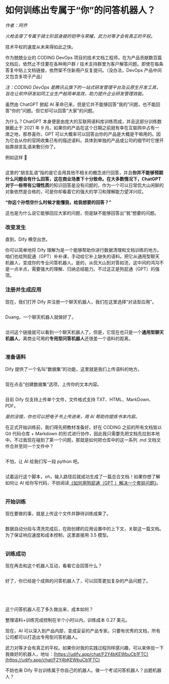 # 如何训练出专属于“你”的问答机器人？

_作者：阿乔_



_火枪击穿了专属于骑士阶层身披的铠甲与荣耀，武力对等才会有真正的平权。_

技术平权的速度从未来得如此之快。

作为兢兢业业的 CODING DevOps 项目的技术文档工程师，在为产品贡献数百篇文档后，依然止不住要在各种用户群 / 技术支持群里为客户解答问题。即使在每条答复中贴上文档链接，依然架不住新用户反复提问。（没办法，DevOps 产品中间又包含多项子产品）

_注：CODING DevOps 是腾讯云旗下的一站式研发管理平台及云原生开发工具，旨在让软件研发如同工业生产般简单高效，助力提升企业研发管理效能。_

虽然由 ChatGPT 掀起 AI 革命已来，但是它并不能够回答“我的”问题，也不能回答“你的”问题。但它却可以回答“大家”的问题。

为什么？ChatGPT 本身便是由庞大的互联网语料库训练而成，并且这部分训练数据截止于 2021 年 9 月。如果你的产品在这个日期之前就有幸在互联网中占有一席之地，那恭喜你，GPT 可以大概率可以回答出你的产品是大概是干嘛用的。因为它会从你的官网收集已有的描述语料。具体到单独的产品或公司的细节时它便开始靠胡言乱语来敷衍你了。

例如这样 🔽

<figure><img src="../.gitbook/assets/640.png" alt=""><figcaption></figcaption></figure>

这里的“胡言乱语”指的是它会用其他不相关的概念进行回答，并且**你并不能够预期什么问题会有什么回答，这在商业场景下十分致命。**在大多数情况下，ChatGPT 对于一些带有**公理性质**的知识回答是没有问题的，作为一个可以日常侃大山闲聊的对象依然是合格的，可是你却看着它的强大的学习和理解能力望洋兴叹。

**“你这个孙悟空什么时候才能懂我，给我想要的回答？”**

这也是为什么说它能够回应大家的问题，但是缺不能够回答出“我”想要的问题。



### **改变发生**

直到，Dify 横空出世。

你可以简单地将 Dify 理解为是一个能够帮助你进行数据清理和文档训练的地方。咱们也给狗屁通（GPT）补补课，手动给它补上缺失的语料。把它从通用型聊天机器人，变成你的专业问答机器人。是的，从侃大山到对答如流，这中间的鸿沟不是一点半点，需要强大的理解、归纳总结能力。不过这正是狗屁通（GPT）的强项。

###

### **注册并生成应用**

现在，我们打开 Dify 并注册一个聊天机器人，我们在这里选择“对话型应用”。

<figure><img src="../.gitbook/assets/640-2.png" alt=""><figcaption></figcaption></figure>

Duang，一个聊天机器人就做好了。

<figure><img src="../.gitbook/assets/640-3.png" alt=""><figcaption></figcaption></figure>

访问这个链接就可以看到一个聊天机器人了。但是，它现在也只是一个**通用型聊天机器人**，离商业可用的**专用型问答机器人**还很差一个语料的距离。

<figure><img src="../.gitbook/assets/640-4.png" alt=""><figcaption></figcaption></figure>

###

### **准备语料**

Dify 提供了一个名叫“数据集”的功能，这里就是我们上传语料的地方。

<figure><img src="../.gitbook/assets/640-5.png" alt=""><figcaption></figcaption></figure>

现在点击“创建数据集”选项，上传你的文本内容。

<figure><img src="../.gitbook/assets/640-6.png" alt=""><figcaption></figcaption></figure>

目前 Dify 仅支持上传单个文件，文件格式支持 TXT、HTML、MarkDown、PDF。

_是的没错，你也可以把电子书上传进来，用 AI 帮助你提炼书本内容。_

在正式开始训练前，我们得先把教材准备好。好在 CODING 之前的所有文档皆以 Git 代码仓库 + Markdown 的形式进行协作，因此我只需要先把文档先拉到本地中。不过我现在碰到了第一个问题，那就是如何把仓库中的这一系列 .md 文档文件合并至同一个文件中？

<figure><img src="../.gitbook/assets/640-7.png" alt=""><figcaption></figcaption></figure>

不怕，让 AI 给我们写一段 python 吧。

<figure><img src="../.gitbook/assets/640-8.png" alt=""><figcaption></figcaption></figure>

试着运行这个脚本，oh，输入路径后就成功生成了一篇总合文档！如果你想了解如何让 AI 给你写代码，不妨阅读[《如何用狗屁通（GPT ）解决一个套娃问题》](http://mp.weixin.qq.com/s?__biz=MzU2Njg1NDA3Mw==\&mid=2247484248\&idx=1\&sn=50809b40f520c767483e1a7b0eefb9c1\&chksm=fca76b8ecbd0e298e627140d63e7b3383d226ab293a2e8fefa04b5a1ee12f187520560ec1579\&scene=21#wechat_redirect)。

<figure><img src="../.gitbook/assets/640-9.png" alt=""><figcaption></figcaption></figure>

###

### **开始训练**

现在要做的事，就是上传这个文件并静待训练成果了。

<figure><img src="../.gitbook/assets/640.jpg" alt=""><figcaption></figcaption></figure>

数据自动分段与清洗完成后，在刚创建的应用设置中的上下文，关联这一篇文档。为了保证响应速度和成本控制，这里直接用 3.5 模型。

<figure><img src="../.gitbook/assets/640-1.jpg" alt=""><figcaption></figcaption></figure>

###

### **训练成功**

现在再去和这个机器人互动，看看它会回答什么？

<figure><img src="../.gitbook/assets/640-10.png" alt=""><figcaption></figcaption></figure>

好了，你已经是个成熟的问答机器人了，可以回答更加复杂的产品问题了。

<figure><img src="../.gitbook/assets/640-11.png" alt=""><figcaption></figcaption></figure>

<figure><img src="../.gitbook/assets/640-12.png" alt=""><figcaption></figcaption></figure>

<figure><img src="../.gitbook/assets/640-13.png" alt=""><figcaption></figcaption></figure>

<figure><img src="../.gitbook/assets/640-14.png" alt=""><figcaption></figcaption></figure>

这个问答机器人花了多久做出来，成本如何？

整理语料+训练完成控制在半个小时以内，训练成本 0.27 美元。

现在，AI 可以深入到产品内部，变成妥妥的产品专家。只要有优秀的文档，所有公司都可以打造出专用型问答机器人。

武力对等才会有真正的平权。如果你对我的实践过程同样感兴趣，可以来体验一下我做好的机器人，地址：[https://udify.app/chat/F2Y4bKEWbuCb1FTC](https://udify.app/chat/F2Y4bKEWbuCb1FTC)

不妨也来 Dify 平台训练属于你自己的机器人。做一个考试问答机器人？出题机器人？
